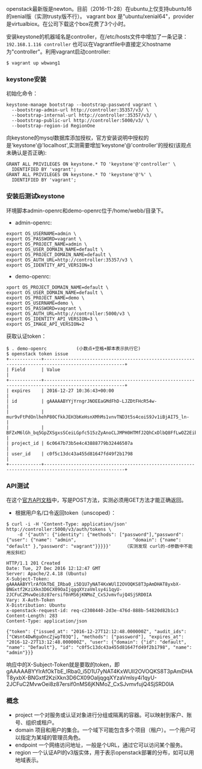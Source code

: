 openstack最新版是newton。目前（2016-11-28）在ubuntu上仅支持ubuntu16的xenial版（实测trusty版不行）。
vagrant box 是"ubuntu/xenial64"，provider是virtualbiox。在公司下载这个box花费了3个小时。  

安装keystone的机器域名是controller，在/etc/hosts文件中增加了一条记录：```192.168.1.116 controller```
也可以在Vagrantfile中直接定义hostname为"controller"。利用vagrant启动controller:  
```
$ vagrant up wbwang1
```
### keystone安装
初始化命令：
```
keystone-manage bootstrap --bootstrap-password vagrant \
  --bootstrap-admin-url http://controller:35357/v3/ \
  --bootstrap-internal-url http://controller:35357/v3/ \
  --bootstrap-public-url http://controller:5000/v3/ \
  --bootstrap-region-id RegionOne
```

向keystone的mysql数据库添加授权，官方安装说明中授权的是'keystone'@'localhost',实测需要增加'keystone'@'controller'的授权(该观点未确认是否正确):
```
GRANT ALL PRIVILEGES ON keystone.* TO 'keystone'@'controller' \
  IDENTIFIED BY 'vagrant';
GRANT ALL PRIVILEGES ON keystone.* TO 'keystone'@'%' \
  IDENTIFIED BY 'vagrant';
```
### 安装后测试keystone
环境脚本admin-openrc和demo-openrc位于/home/webb/目录下。
 - admin-openrc:
```
export OS_USERNAME=admin \
export OS_PASSWORD=vagrant \
export OS_PROJECT_NAME=admin \
export OS_USER_DOMAIN_NAME=default \
export OS_PROJECT_DOMAIN_NAME=default \
export OS_AUTH_URL=http://controller:35357/v3 \
export OS_IDENTITY_API_VERSION=3
```
 - demo-openrc:
```
xport OS_PROJECT_DOMAIN_NAME=default \
export OS_USER_DOMAIN_NAME=default \
export OS_PROJECT_NAME=demo \
export OS_USERNAME=demo \
export OS_PASSWORD=vagrant \
export OS_AUTH_URL=http://controller:5000/v3 \
export OS_IDENTITY_API_VERSION=3 \
export OS_IMAGE_API_VERSION=2
```
获取认证token：
```
$ . demo-openrc           (小数点+空格+脚本表示执行它)
$ openstack token issue
+------------+----------------------------------------------------------------------------------------------------+
| Field      | Value                                                                                              |
+------------+----------------------------------------------------------------------------------------------------+
| expires    | 2016-12-27 10:36:43+00:00                                                                          |
| id         | gAAAAABYYjYrngrJNOEEaGMdFhD-LJZDtFHcR54w-                                                          |
|            | mur9vFtPdOnlhehP80CfkkJEH3bKeHsnXMhMs1vnvTND3t5s4coiS9Jv1iBjAI75_ln-                               |
|            | BFZxM6lGh_bq5GpZXSgxsSCeiLGpfc515zZyAnoCLJMPH0HTMfJ2QhCxDlbQ8FfLwOZ2EibH0c                         |
| project_id | 6c0647b73b5e4c43888779b32446507a                                                                   |
| user_id    | c0f5c13dc43a455d81647fd49f2b1798                                                                   |
+------------+----------------------------------------------------------------------------------------------------+
```
### API测试
在这个[官方API文档](http://developer.openstack.org/api-ref/identity/v3/?expanded=password-authentication-with-unscoped-authorization-detail)中，写是POST方法，实测必须用GET方法才能正确返回。
 - 根据用户名/口令返回token（unscoped）：
```
$ curl -i -H 'Content-Type: application/json' http://controller:5000/v3/auth/tokens \
    -d '{"auth": {"identity": {"methods": ["password"],"password": {"user": {"name": "admin",                     "domain": {"name": "default" },"password": "vagrant"}}}}}'     （实测发现 curl的-d参数中不能用反斜杠）

HTTP/1.1 201 Created
Date: Tue, 27 Dec 2016 12:12:47 GMT
Server: Apache/2.4.18 (Ubuntu)
X-Subject-Token: gAAAAABYYlrAfOkTbE_IRba0_i5D1U7yNAT4KxWUlI2OVOQKS8T3pAmDHAT8yxbX-BNGxtf2KziXkn3D6CX09OaIjqgqXYzaVmlsy4i1qyU-2JCFuC2MvwOei8z87ersif0nMS6jKNMoZ_CxSJvmvfujQ4SjSRD0IA
Vary: X-Auth-Token
X-Distribution: Ubuntu
x-openstack-request-id: req-c2308440-2d3e-476d-888b-54820d82b1c3
Content-Length: 283
Content-Type: application/json

{"token": {"issued_at": "2016-12-27T12:12:48.000000Z", "audit_ids": ["CWsnt4DwRguOncZjwpT03Q"], "methods": ["password"], "expires_at": "2016-12-27T13:12:48.000000Z", "user": {"domain": {"id": "default", "name": "Default"}, "id": "c0f5c13dc43a455d81647fd49f2b1798", "name": "admin"}}}
```
响应中的X-Subject-Token就是要取的token，即gAAAAABYYlrAfOkTbE_IRba0_i5D1U7yNAT4KxWUlI2OVOQKS8T3pAmDHAT8yxbX-BNGxtf2KziXkn3D6CX09OaIjqgqXYzaVmlsy4i1qyU-2JCFuC2MvwOei8z87ersif0nMS6jKNMoZ_CxSJvmvfujQ4SjSRD0IA

### 概念
 - project
    一个对服务或认证对象进行分组或隔离的容器。可以映射到客户、账号、组织或租户。
 - domain 
    项目和用户的集合。一个域下可能包含多个项目（租户）。一个用户可以指定为某域的管理员角色。
 - endpoint
    一个网络访问地址，一般是个URL，通过它可以访问某个服务。
 - region
    一个认证API的v3版实体，用于表示openstack部署的分布，如可以用地域表示。
